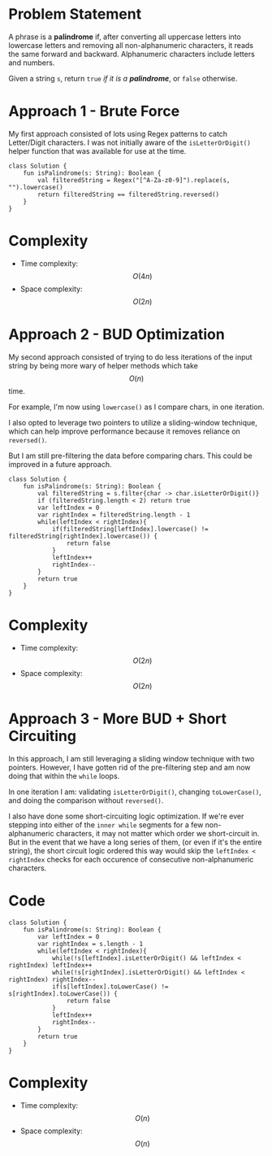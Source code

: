 # Problem Statement
A phrase is a **palindrome** if, after converting all uppercase letters into lowercase letters and removing all non-alphanumeric characters, it reads the same forward and backward. Alphanumeric characters include letters and numbers.

Given a string `s`, return `true` *if it is a **palindrome***, or `false` otherwise.

# Approach 1 - Brute Force

My first approach consisted of lots using Regex patterns to catch Letter/Digit characters. I was not initially aware of the `isLetterOrDigit()` helper function that was available for use at the time.
```
class Solution {
    fun isPalindrome(s: String): Boolean {
        val filteredString = Regex("[^A-Za-z0-9]").replace(s, "").lowercase()
        return filteredString == filteredString.reversed()
    }
}
```
# Complexity
- Time complexity: $$O(4n)$$
- Space complexity: $$O(2n)$$
###### <!-- Add your space complexity here, e.g. $$O(n)$$ -->

# Approach 2 - BUD Optimization

My second approach consisted of trying to do less iterations of the input string by being more wary of helper methods which take $$O(n)$$ time. 

For example, I'm now using `lowercase()` as I compare chars, in one iteration.

I also opted to leverage two pointers to utilize a sliding-window technique, which can help improve performance because it removes reliance on `reversed()`.

But I am still pre-filtering the data before comparing chars. This could be improved in a future approach.

```
class Solution {
    fun isPalindrome(s: String): Boolean {
        val filteredString = s.filter{char -> char.isLetterOrDigit()}
        if (filteredString.length < 2) return true
        var leftIndex = 0
        var rightIndex = filteredString.length - 1
        while(leftIndex < rightIndex){
            if(filteredString[leftIndex].lowercase() != filteredString[rightIndex].lowercase()) {
                return false
            }
            leftIndex++
            rightIndex--
        }
        return true
    }
}
```
# Complexity
- Time complexity: $$O(2n)$$
- Space complexity: $$O(2n)$$
###### <!-- Add your space complexity here, e.g. $$O(n)$$ -->

# Approach 3 - More BUD + Short Circuiting

In this approach, I am still leveraging a sliding window technique with two pointers. However, I have gotten rid of the pre-filtering step and am now doing that within the `while` loops. 

In one iteration I am: validating `isLetterOrDigit()`, changing `toLowerCase()`, and doing the comparison without `reversed()`.

I also have done some short-circuiting logic optimization. 
If we're ever stepping into either of the `inner while` segments for a few non-alphanumeric characters, it may not matter which order we short-circuit in. But in the event that we have a long series of them, (or even if it's the entire string), the short circuit logic ordered this way would skip the `leftIndex < rightIndex` checks for each occurence of consecutive non-alphanumeric characters.
# Code
```
class Solution {
    fun isPalindrome(s: String): Boolean {
        var leftIndex = 0
        var rightIndex = s.length - 1
        while(leftIndex < rightIndex){
            while(!s[leftIndex].isLetterOrDigit() && leftIndex < rightIndex) leftIndex++
            while(!s[rightIndex].isLetterOrDigit() && leftIndex < rightIndex) rightIndex--
            if(s[leftIndex].toLowerCase() != s[rightIndex].toLowerCase()) {
                return false
            }
            leftIndex++
            rightIndex--
        }
        return true
    }
}
```
# Complexity
- Time complexity: $$O(n)$$
- Space complexity: $$O(n)$$
###### <!-- Add your space complexity here, e.g. $$O(n)$$ -->
